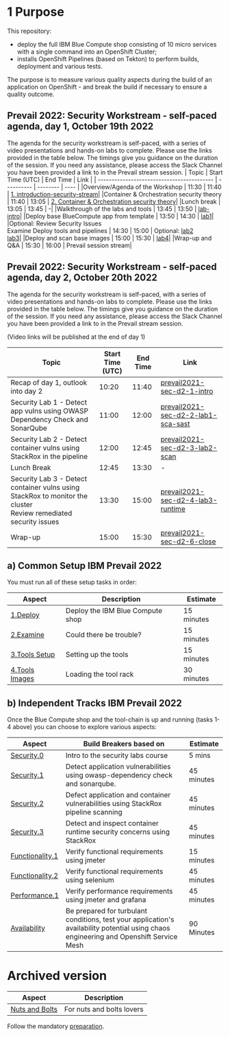 # 1 Purpose

This repository:
- deploy the full IBM Blue Compute shop consisting of 10 micro services with a single command into an OpenShift Cluster;
- installs OpenShift Pipelines (based on Tekton) to perform builds, deployment and various tests.

The purpose is to measure various quality aspects during the build of an application on OpenShift - and break the build if necessary to ensure a quality outcome.

## Prevail 2022: Security Workstream - self-paced agenda, day 1, October 19th 2022
The agenda for the security workstream is self-paced, with a series of video presentations and hands-on labs to complete. Please use the links provided in the table below. The timings give you guidance on the duration of the session. If you need any assistance, please access the Slack Channel you have been provided a link to in the Prevail stream session.
| Topic                                      | Start Time (UTC) | End Time | Link |
| ------------------------------------------ | ---------- | -------- | ---- |
|Overview/Agenda of the Workshop             | 11:30 | 11:40 | [1. introduction-security-stream](https://ibm.box.com/s/89awajtforadft51npykehar1l8focxs)|
|Container & Orchestration security theory   | 11:40 | 13:05 | [2. Container & Orchestration security theory](https://ibm.box.com/s/89awajtforadft51npykehar1l8focxs)|
|Lunch break                                 | 13:05 | 13:45 | -|
|Walkthrough of the labs and tools           | 13:45 | 13:50 | [lab-intro](https://ibm.box.com/s/89awajtforadft51npykehar1l8focxs)|
|Deploy base BlueCompute app from template   | 13:50 | 14:30 | [lab1](https://ibm.box.com/s/89awajtforadft51npykehar1l8focxs)|
|Optional: Review Security Issues <br /> Examine Deploy tools and pipelines                  | 14:30 | 15:00 | Optional: [lab2](https://ibm.box.com/s/89awajtforadft51npykehar1l8focxs) <br /> [lab3](https://ibm.box.com/s/89awajtforadft51npykehar1l8focxs)|
|Deploy and scan base images                 | 15:00 | 15:30 | [lab4](https://ibm.box.com/s/89awajtforadft51npykehar1l8focxs)|
|Wrap-up and Q&A                             | 15:30 | 16:00 | Prevail session stream|

## Prevail 2022: Security Workstream - self-paced agenda, day 2, October 20th 2022
The agenda for the security workstream is self-paced, with a series of video presentations and hands-on labs to complete. Please use the links provided in the table below. The timings give you guidance on the duration of the session. If you need any assistance, please access the Slack Channel you have been provided a link to in the Prevail stream session.

(Video links will be published at the end of day 1)

| Topic                                      | Start Time (UTC) | End Time | Link |
| ------------------------------------------ | ---------- | -------- | ---- |
|Recap of day 1, outlook into day 2          | 10:20 | 11:40 | [prevail2021-sec-d2-1-intro](https://ibm.biz/sec-prevail-box2)|
|Security Lab 1 - Detect app vulns using OWASP Dependency Check and SonarQube   | 11:00 | 12:00 | [prevail2021-sec-d2-2-lab1-sca-sast](https://ibm.biz/sec-prevail-box2) |
|Security Lab 2 - Detect container vulns using StackRox in the pipeline           | 12:00 | 12:45 |[prevail2021-sec-d2-3-lab2-scan](https://ibm.biz/sec-prevail-box2) |
|Lunch Break                                                                      | 12:45 | 13:30 |- |
|Security Lab 3 - Detect container vulns using StackRox to monitor the cluster <br /> Review remediated security issues  | 13:30 | 15:00 |[prevail2021-sec-d2-4-lab3-runtime](https://ibm.biz/sec-prevail-box2) |
|Wrap-up                                                                  | 15:00 | 15:30 | [prevail2021-sec-d2-6-close](https://ibm.biz/sec-prevail-box2) |

## a) Common Setup IBM Prevail 2022
You must run all of these setup tasks in order:

| Aspect | Description | Estimate |
| --- | --- | --- |
| [1.Deploy](aspects/functionality/DEPLOY-FULL-BC.MD) | Deploy the IBM Blue Compute shop | 15 minutes |
| [2.Examine](aspects/security/TROUBLE.MD) | Could there be trouble? | 15 minutes |
| [3.Tools Setup](aspects/nuts-and-bolts/MINI-SETUP.MD) | Setting up the tools | 15 minutes |
| [4.Tools Images](aspects/nuts-and-bolts/SCAN.MD) | Loading the tool rack | 30 minutes |

## b) Independent Tracks IBM Prevail 2022

Once the Blue Compute shop and the tool-chain is up and running (tasks 1-4 above) you can choose to explore various aspects:

| Aspect | Build Breakers based on | Estimate |
| --- | --- | --- |
| [Security.0](aspects/security/README.MD) | Intro to the security labs course | 5 mins |
| [Security.1](aspects/security/README-V2.MD) | Detect application vulnerabilities using owasp-dependency check and sonarqube.| 45 minutes |
| [Security.2](aspects/security/RUNTIME.MD) | Defect application and container vulnerabilities using StackRox pipeline scanning | 45 minutes |
| [Security.3](aspects/security/README-V3.MD) | Detect and inspect container runtime security concerns using StackRox | 45 minutes |
| [Functionality.1](aspects/functionality/README.MD) | Verify functional requirements using jmeter| 15 minutes |
| [Functionality.2](aspects/functionality/SELENIUM.MD) | Verify functional requirements using selenium| 45 minutes |
| [Performance.1](aspects/performance/README-V2.MD) | Verify performance requirements using jmeter and grafana| 45 minutes |
| [Availability](aspects/availability/README.MD) | Be prepared for turbulant conditions, test your application's availability potential using chaos engineering and Openshift Service Mesh | 90 Minutes

# Archived version

| Aspect | Description |
| --- | --- |
| [Nuts and Bolts](aspects/nuts-and-bolts/README.MD) | For nuts and bolts lovers |

Follow the mandatory [preparation](aspects/general/README.MD).
